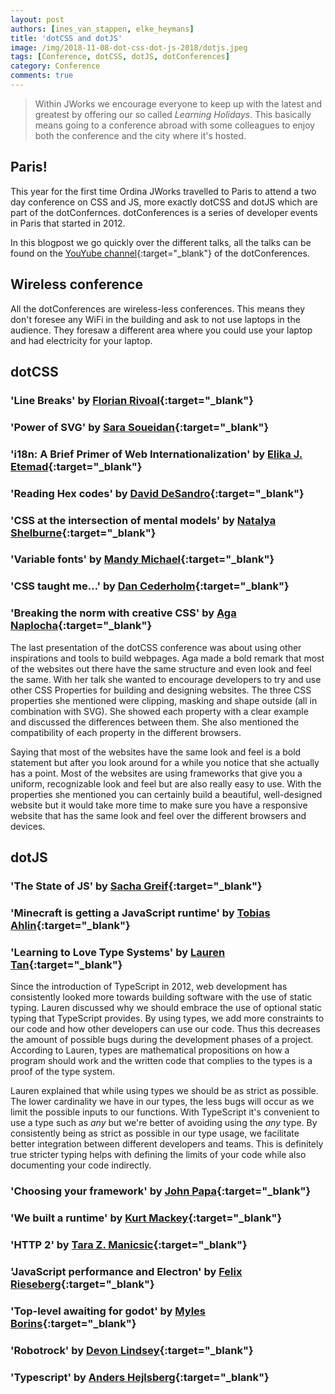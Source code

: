 ```yaml
---
layout: post
authors: [ines_van_stappen, elke_heymans]
title: 'dotCSS and dotJS'
image: /img/2018-11-08-dot-css-dot-js-2018/dotjs.jpeg
tags: [Conference, dotCSS, dotJS, dotConferences]
category: Conference
comments: true
---
```


> Within JWorks we encourage everyone to keep up with the latest and greatest by offering our so called _Learning Holidays_.
> This basically means going to a conference abroad with some colleagues to enjoy both the conference and the city where it's hosted.

## Paris!
This year for the first time Ordina JWorks travelled to Paris to attend a two day conference on CSS and JS, more exactly dotCSS and dotJS which are part of the dotConfernces. dotConferences is a series of developer events in Paris that started in 2012. 

In this blogpost we go quickly over the different talks, all the talks can be found on the [YouYube channel](https://www.youtube.com/user/dotconferences){:target="_blank"} of the dotConferences.


## Wireless conference
All the dotConferences are wireless-less conferences. This means they don't foresee any WiFi in the building and ask to not use laptops in the audience. They foresaw a different area where you could use your laptop and had electricity for your laptop.

## dotCSS

### 'Line Breaks' by [Florian Rivoal](https://twitter.com/frivoal){:target="_blank"}

### 'Power of SVG' by [Sara Soueidan](https://twitter.com/SaraSoueidan){:target="_blank"}

### 'i18n: A Brief Primer of Web Internationalization' by [Elika J. Etemad](https://twitter.com/fantasai){:target="_blank"}

### 'Reading Hex codes' by [David DeSandro](https://twitter.com/desandro){:target="_blank"}

### 'CSS at the intersection of mental models' by [Natalya Shelburne](https://twitter.com/natalyathree){:target="_blank"}

### 'Variable fonts' by [Mandy Michael](https://twitter.com/mandy_kerr){:target="_blank"}

### 'CSS taught me…' by [Dan Cederholm](https://twitter.com/simplebits){:target="_blank"}

### 'Breaking the norm with creative CSS' by [Aga Naplocha](https://twitter.com/aganaplocha){:target="_blank"}

The last presentation of the dotCSS conference was about using other inspirations and tools to build webpages. Aga made a bold remark that most of the websites out there have the same structure and even look and feel the same. With her talk she wanted to encourage developers to try and use other CSS Properties for building and designing websites. The three CSS properties she mentioned were clipping, masking and shape outside (all in combination with SVG). She showed each property with a clear example and discussed the differences between them. She also mentioned the compatibility of each property in the different browsers. 

Saying that most of the websites have the same look and feel is a bold statement but after you look around for a while you notice that she actually has a point. Most of the websites are using frameworks that give you a uniform, recognizable look and feel but are also really easy to use. With the properties she mentioned you can certainly build a beautiful, well-designed website but it would take more time to make sure you have a responsive website that has the same look and feel over the different browsers and devices.

## dotJS

### 'The State of JS' by [Sacha Greif](https://twitter.com/sachagreif){:target="_blank"}

### 'Minecraft is getting a JavaScript runtime' by [Tobias Ahlin](https://twitter.com/tobiasahlin){:target="_blank"}

### 'Learning to Love Type Systems' by [Lauren Tan](https://twitter.com/sugarpirate_){:target="_blank"}

Since the introduction of TypeScript in 2012, web development has consistently looked more towards building software with the use of static typing. Lauren discussed why we should embrace the use of optional static typing that TypeScript provides. By using types, we add more constraints to our code and how other developers can use our code. Thus this decreases the amount of possible bugs during the development phases of a project. According to Lauren, types are mathematical propositions on how a program should work and the written code that complies to the types is a proof of the type system.

Lauren explained that while using types we should be as strict as possible. The lower cardinality we have in our types, the less bugs will occur as we limit the possible inputs to our functions. With TypeScript it's convenient to use a type such as *any* but we're better of avoiding using the *any* type. By consistently being as strict as possible in our type usage, we facilitate better integration between different developers and teams. This is definitely true stricter typing helps with defining the limits of your code while also documenting your code indirectly.

### 'Choosing your framework' by [John Papa](https://twitter.com/john_papa){:target="_blank"}

### 'We built a runtime' by [Kurt Mackey](https://twitter.com/mrkurt){:target="_blank"}

### 'HTTP 2' by [Tara Z. Manicsic](https://twitter.com/tzmanics){:target="_blank"}

### 'JavaScript performance and Electron' by [Felix Rieseberg](https://twitter.com/felixrieseberg){:target="_blank"}

### 'Top-level awaiting for godot' by [Myles Borins](https://twitter.com/mylesborins){:target="_blank"}

### 'Robotrock' by [Devon Lindsey](https://twitter.com/devonbl){:target="_blank"}

### 'Typescript' by [Anders Hejlsberg](https://twitter.com/ahejlsberg){:target="_blank"}
